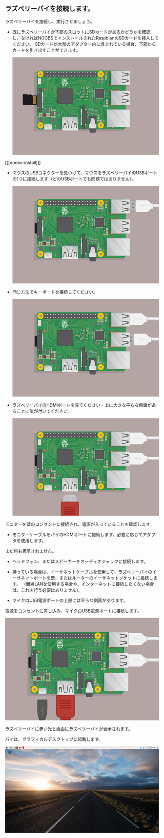 ## ラズベリーパイを接続します。

ラズベリーパイを接続し、実行させましょう。

+ 既にラズベリーパイが下部のスロットにSDカードがあるかどうかを確認し、なければNOOBSでインストールされたRaspbianのSDカードを挿入してください。 SDカードが大型のアダプター内に含まれている場合、下部からカードを引き出すことができます。
    
    ![スクリーンショット](images/pi-sd.png)

[[[noobs-install]]]

+ マウスのUSBコネクターを見つけて、マウスをラズベリーパイのUSBポートの1つに接続します（どのUSBポートでも問題ではありません）。
    
    ![スクリーンショット](images/pi-mouse.png)

+ 同じ方法でキーボードを接続してください。
    
    ![スクリーンショット](images/pi-keyboard.png)

+ ラズベリーパイのHDMIポートを見てください - 上に大きな平らな側面があることに気が付いてください。
    
    ![スクリーンショット](images/pi-hdmi.png)

モニターを壁のコンセントに接続され、電源が入っていることを確認します。

+ モニタ－ケーブルをパイのHDMIポートに接続します。必要に応じてアダプタを使用します。

まだ何も表示されません。

+ ヘッドフォン、またはスピーカーをオーディオジャックに接続します。

+ 持っている場合は、イーサネットケーブルを使用して、ラズベリーパイのイーサネットポートを壁、またはルーターのイーサネットソケットに接続します。 （無線LANを使用する場合や、インターネットに接続したくない場合は、これを行う必要はありません）。

+ マイクロUSB電源ポートの上部には平らな側面があります。

電源をコンセントに差し込み、マイクロUSB電源ポートに接続します。

![スクリーンショット](images/pi-power.png)

ラズベリーパイに赤い光と画面にラズベリーパイが表示されます。

パイは、グラフィカルデスクトップに起動します。

![スクリーンショット](images/pi-desktop.png)